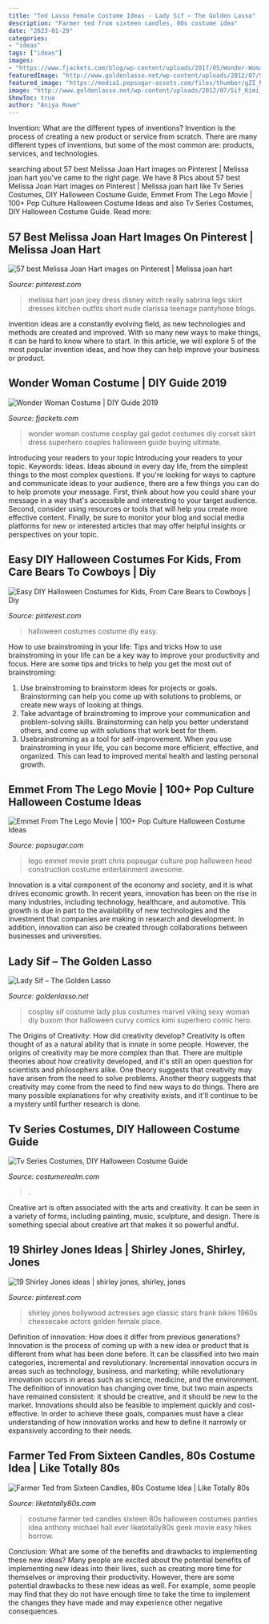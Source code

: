```yaml
---
title: "Ted Lasso Female Costume Ideas - Lady Sif – The Golden Lasso"
description: "Farmer ted from sixteen candles, 80s costume idea"
date: "2023-01-29"
categories:
- "ideas"
tags: ["ideas"]
images:
- "https://www.fjackets.com/blog/wp-content/uploads/2017/05/Wonder-Woman-Gal-Gadot-Cosplay-Costume.jpg"
featuredImage: "http://www.goldenlasso.net/wp-content/uploads/2012/07/Sif_Kimi_2.jpg"
featured_image: "https://media1.popsugar-assets.com/files/thumbor/gZI_NG2GyYNV_9cqFoJNcKC8DE0/fit-in/1024x1024/filters:format_auto-!!-:strip_icc-!!-/2014/09/14/262/n/1922283/dded28855ec5b34e_1403372518000-EMMET-LEGO-MOV-JY-9066-59347164/i/Emmet-From-Lego-Movie.JPG"
image: "http://www.goldenlasso.net/wp-content/uploads/2012/07/Sif_Kimi_2.jpg"
ShowToc: true
author: "Aniya Rowe"
---
```



Invention: What are the different types of inventions?
Invention is the process of creating a new product or service from scratch. There are many different types of inventions, but some of the most common are: products, services, and technologies.

	

		
searching about 57 best Melissa Joan Hart images on Pinterest | Melissa joan hart you've came to the right page. We have 8 Pics about 57 best Melissa Joan Hart images on Pinterest | Melissa joan hart like Tv Series Costumes, DIY Halloween Costume Guide, Emmet From The Lego Movie | 100+ Pop Culture Halloween Costume Ideas and also Tv Series Costumes, DIY Halloween Costume Guide. Read more:
		
    
## 57 Best Melissa Joan Hart Images On Pinterest | Melissa Joan Hart

<img loading=lazy src="https://i.pinimg.com/736x/db/fb/c8/dbfbc85e621574ed37af749d94363e8a--melissa-joan-hart-melissa--joey.jpg" onerror="this.onerror=null;this.src='https://tse3.mm.bing.net/th?id=OIP.PL-rtqiNieJnG9mHoWEy6wHaJ3&amp;pid=15.1';" alt="57 best Melissa Joan Hart images on Pinterest | Melissa joan hart">

_Source: pinterest.com_

>melissa hart joan joey dress disney witch really sabrina legs skirt dresses kitchen outfits short nude clarissa teenage pantyhose blogs. 

	

invention ideas are a constantly evolving field, as new technologies and methods are created and improved. With so many new ways to make things, it can be hard to know where to start. In this article, we will explore 5 of the most popular invention ideas, and how they can help improve your business or product.

    
## Wonder Woman Costume | DIY Guide 2019

<img loading=lazy src="https://www.fjackets.com/blog/wp-content/uploads/2017/05/Wonder-Woman-Gal-Gadot-Cosplay-Costume.jpg" onerror="this.onerror=null;this.src='https://tse2.mm.bing.net/th?id=OIP.OvgW1f4AFSgo09Xdxa3algAAAA&amp;pid=15.1';" alt="Wonder Woman Costume | DIY Guide 2019">

_Source: fjackets.com_

>wonder woman costume cosplay gal gadot costumes diy corset skirt dress superhero couples halloween guide buying ultimate. 

	

Introducing your readers to your topic
Introducing your readers to your topic. Keywords: Ideas. Ideas abound in every day life, from the simplest things to the most complex questions. If you're looking for ways to capture and communicate ideas to your audience, there are a few things you can do to help promote your message. First, think about how you could share your message in a way that's accessible and interesting to your target audience. Second, consider using resources or tools that will help you create more effective content. Finally, be sure to monitor your blog and social media platforms for new or interested articles that may offer helpful insights or perspectives on your topic.

    
## Easy DIY Halloween Costumes For Kids, From Care Bears To Cowboys | Diy

<img loading=lazy src="https://i.pinimg.com/originals/db/3c/ba/db3cba88be89dcd2b0f2299788123928.png" onerror="this.onerror=null;this.src='https://tse2.mm.bing.net/th?id=OIP.6ab5Azw9REdWSTh2APRAvwHaLH&amp;pid=15.1';" alt="Easy DIY Halloween Costumes for Kids, From Care Bears to Cowboys | Diy">

_Source: pinterest.com_

>halloween costumes costume diy easy. 

	

How to use brainstroming in your life: Tips and tricks
How to use brainstroming in your life can be a key way to improve your productivity and focus. Here are some tips and tricks to help you get the most out of brainstroming: 
1) Use brainstroming to brainstorm ideas for projects or goals. Brainstorming can help you come up with solutions to problems, or create new ways of looking at things. 
2) Take advantage of brainstroming to improve your communication and problem-solving skills. Brainstorming can help you better understand others, and come up with solutions that work best for them. 
3) Usebrainstroming as a tool for self-improvement. When you use brainstroming in your life, you can become more efficient, effective, and organized. This can lead to improved mental health and lasting personal growth.

    
## Emmet From The Lego Movie | 100+ Pop Culture Halloween Costume Ideas

<img loading=lazy src="https://media1.popsugar-assets.com/files/thumbor/gZI_NG2GyYNV_9cqFoJNcKC8DE0/fit-in/1024x1024/filters:format_auto-!!-:strip_icc-!!-/2014/09/14/262/n/1922283/dded28855ec5b34e_1403372518000-EMMET-LEGO-MOV-JY-9066-59347164/i/Emmet-From-Lego-Movie.JPG" onerror="this.onerror=null;this.src='https://tse3.mm.bing.net/th?id=OIP.6Rh7lmKqZ7MvJCSuZuUHQAHaEK&amp;pid=15.1';" alt="Emmet From The Lego Movie | 100+ Pop Culture Halloween Costume Ideas">

_Source: popsugar.com_

>lego emmet movie pratt chris popsugar culture pop halloween head construction costume entertainment awesome. 

	

Innovation is a vital component of the economy and society, and it is what drives economic growth. In recent years, innovation has been on the rise in many industries, including technology, healthcare, and automotive. This growth is due in part to the availability of new technologies and the investment that companies are making in research and development. In addition, innovation can also be created through collaborations between businesses and universities.

    
## Lady Sif – The Golden Lasso

<img loading=lazy src="http://www.goldenlasso.net/wp-content/uploads/2012/07/Sif_Kimi_2.jpg" onerror="this.onerror=null;this.src='https://tse4.mm.bing.net/th?id=OIP._Fo4StaaVJfLKtBkgwcw_QHaLG&amp;pid=15.1';" alt="Lady Sif – The Golden Lasso">

_Source: goldenlasso.net_

>cosplay sif costume lady plus costumes marvel viking sexy woman diy buxom thor halloween curvy comics kimi superhero comic hero. 

	

The Origins of Creativity: How did creativity develop?
Creativity is often thought of as a natural ability that is innate in some people. However, the origins of creativity may be more complex than that. There are multiple theories about how creativity developed, and it's still an open question for scientists and philosophers alike. One theory suggests that creativity may have arisen from the need to solve problems. Another theory suggests that creativity may come from the need to find new ways to do things. There are many possible explanations for why creativity exists, and it'll continue to be a mystery until further research is done.

    
## Tv Series Costumes, DIY Halloween Costume Guide

<img loading=lazy src="https://www.costumerealm.com/wp-content/uploads/2021/09/Captain-Carter-Outfits-300x300.jpg" onerror="this.onerror=null;this.src='https://tse1.mm.bing.net/th?id=OIP.0kh5QwRaFPcSx4krUKcOnwAAAA&amp;pid=15.1';" alt="Tv Series Costumes, DIY Halloween Costume Guide">

_Source: costumerealm.com_

>. 

	

Creative art is often associated with the arts and creativity. It can be seen in a variety of forms, including painting, music, sculpture, and design. There is something special about creative art that makes it so powerful andful.

    
## 19 Shirley Jones Ideas | Shirley Jones, Shirley, Jones

<img loading=lazy src="https://i.pinimg.com/236x/04/ee/e0/04eee096191ed437d813cc57b4fda7f1--old-hollywood-hollywood-glamour.jpg" onerror="this.onerror=null;this.src='https://tse2.mm.bing.net/th?id=OIP.o00z3qBYLnXKN1RSifuURAAAAA&amp;pid=15.1';" alt="19 Shirley Jones ideas | shirley jones, shirley, jones">

_Source: pinterest.com_

>shirley jones hollywood actresses age classic stars frank bikini 1960s cheesecake actors golden female place. 

	

Definition of innovation: How does it differ from previous generations?
Innovation is the process of coming up with a new idea or product that is different from what has been done before. It can be classified into two main categories, incremental and revolutionary. Incremental innovation occurs in areas such as technology, business, and marketing; while revolutionary innovation occurs in areas such as science, medicine, and the environment. 
The definition of innovation has changing over time, but two main aspects have remained consistent: it should be creative, and it should be new to the market. Innovations should also be feasible to implement quickly and cost-effective. In order to achieve these goals, companies must have a clear understanding of how innovation works and how to define it narrowly or expansively according to their needs.

    
## Farmer Ted From Sixteen Candles, 80s Costume Idea | Like Totally 80s

<img loading=lazy src="http://www.liketotally80s.com/wp-content/uploads/2014/07/farmer-ted-costume-1.jpg" onerror="this.onerror=null;this.src='https://tse3.mm.bing.net/th?id=OIP.FoPJEsCvlzdUF4PDp3sfxgAAAA&amp;pid=15.1';" alt="Farmer Ted from Sixteen Candles, 80s Costume Idea | Like Totally 80s">

_Source: liketotally80s.com_

>costume farmer ted candles sixteen 80s halloween costumes panties idea anthony michael hall ever liketotally80s geek movie easy hikes borrow. 

	

Conclusion: What are some of the benefits and drawbacks to implementing these new ideas?
Many people are excited about the potential benefits of implementing new ideas into their lives, such as creating more time for themselves or improving their productivity. However, there are some potential drawbacks to these new ideas as well. For example, some people may find that they do not have enough time to take the time to implement the changes they have made and may experience other negative consequences.

